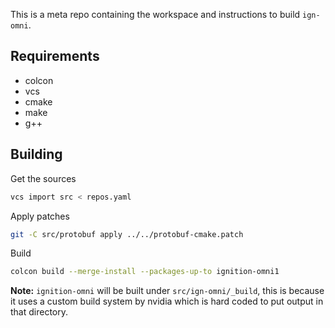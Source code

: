 This is a meta repo containing the workspace and instructions to build `ign-omni`.

## Requirements

* colcon
* vcs
* cmake
* make
* g++

## Building

Get the sources
```bash
vcs import src < repos.yaml
```

Apply patches
```bash
git -C src/protobuf apply ../../protobuf-cmake.patch
```

Build

```bash
colcon build --merge-install --packages-up-to ignition-omni1
```

**Note:** `ignition-omni` will be built under `src/ign-omni/_build`, this is because it uses a custom build system by nvidia which is hard coded to put output in that directory.
